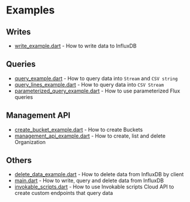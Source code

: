 # Examples

## Writes
- [write_example.dart](write_example.dart) - How to write data to InfluxDB 

## Queries
- [query_example.dart](query_example.dart) - How to query data into `Stream` and `CSV string`
- [query_lines_example.dart](query_lines_example.dart) - How to query data into `CSV Stream`
- [parameterized_query_example.dart](parameterized_query_example.dart) - How to use parameterized Flux queries

## Management API
- [create_bucket_example.dart](create_bucket_example.dart) - How to create Buckets
- [management_api_example.dart](management_api_example.dart) - How to create, list and delete Organization

## Others
- [delete_data_example.dart](delete_data_example.dart) - How to delete data from InfluxDB by client
- [main.dart](main.dart) - How to write, query and delete data from InfluxDB
- [invokable_scripts.dart](invokable_scripts.dart) - How to use Invokable scripts Cloud API to create custom endpoints that query data